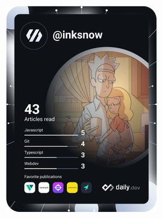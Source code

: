 <a href="https://app.daily.dev/inksnow"><img src="https://github.com/inksnowhailong/inksnowhailong/blob/main/devcard.svg" width="400" alt="snow ink's Dev Card"/></a>
